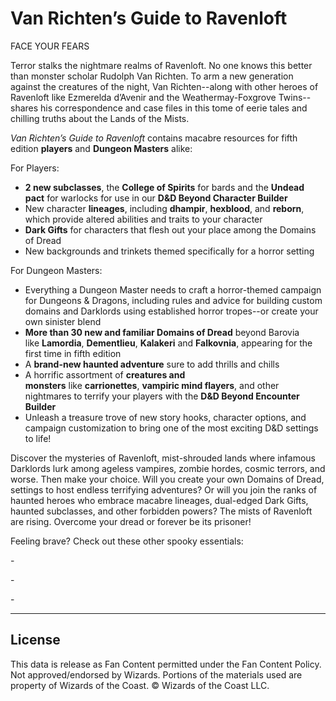 # Van Richten’s Guide to Ravenloft

FACE YOUR FEARS<br>

Terror stalks the nightmare realms of Ravenloft. No one knows this better than monster scholar Rudolph Van Richten. To arm a new generation against the creatures of the night, Van Richten--along with other heroes of Ravenloft like Ezmerelda d’Avenir and the Weathermay-Foxgrove Twins--shares his correspondence and case files in this tome of eerie tales and chilling truths about the Lands of the Mists.

*Van Richten’s Guide to Ravenloft* contains macabre resources for fifth edition **players** and **Dungeon Masters** alike:

For Players:

- **2 new subclasses**, the **College of Spirits** for bards and the **Undead pact** for warlocks for use in our **D&D Beyond Character Builder**
- New character **lineages**, including **dhampir**, **hexblood**, and **reborn**, which provide altered abilities and traits to your character
- **Dark Gifts** for characters that flesh out your place among the Domains of Dread
- New backgrounds and trinkets themed specifically for a horror setting

For Dungeon Masters:

- Everything a Dungeon Master needs to craft a horror-themed campaign for Dungeons & Dragons, including rules and advice for building custom domains and Darklords using established horror tropes--or create your own sinister blend
- **More than 30 new and familiar Domains of Dread** beyond Barovia like **Lamordia**, **Dementlieu**, **Kalakeri** and **Falkovnia**, appearing for the first time in fifth edition
- A **brand-new haunted adventure** sure to add thrills and chills
- A horrific assortment of **creatures and monsters** like **carrionettes**, **vampiric mind flayers**, and other nightmares to terrify your players with the **D&D Beyond Encounter Builder**
- Unleash a treasure trove of new story hooks, character options, and campaign customization to bring one of the most exciting D&D settings to life!

Discover the mysteries of Ravenloft, mist-shrouded lands where infamous Darklords lurk among ageless vampires, zombie hordes, cosmic terrors, and worse. Then make your choice. Will you create your own Domains of Dread, settings to host endless terrifying adventures? Or will you join the ranks of haunted heroes who embrace macabre lineages, dual-edged Dark Gifts, haunted subclasses, and other forbidden powers? The mists of Ravenloft are rising. Overcome your dread or forever be its prisoner!

Feeling brave? Check out these other spooky essentials:<br>

\- <br>

\- <br>

\-

---

## License

This data is release as Fan Content permitted under the Fan Content Policy. Not approved/endorsed by Wizards. Portions of the materials used are property of Wizards of the Coast. © Wizards of the Coast LLC.
